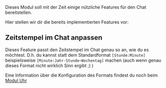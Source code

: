 Dieses Modul soll mit der Zeit einige nützliche Features für den Chat bereitstellen.

Hier stellen wir dir die bereits implementierten Features vor:

## Zeitstempel im Chat anpassen

Dieses Feature passt den Zeitstempel im Chat genau so an, wie du es möchtest. D.h. du kannst statt dem Standardformat `[Stunde:Minute]` beispielsweise `[Minute:Jahr-Stunde~Wochentag]` machen (auch wenn genau dieses Format nicht wirklich Sinn ergibt ;) )

Eine Information über die Konfiguration des Formats findest du noch beim [Modul Uhr](clock.md#konfiguration)